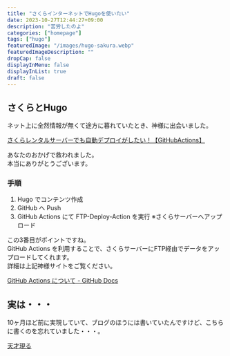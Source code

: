 ```yaml
---
title: "さくらインターネットでHugoを使いたい"
date: 2023-10-27T12:44:27+09:00
description: "苦労したのよ"
categories: ["homepage"]
tags: ["hugo"]
featuredImage: "/images/hugo-sakura.webp"
featuredImageDescription: ""
dropCap: false
displayInMenu: false
displayInList: true
draft: false
---
```

## さくらとHugo

ネット上に全然情報が無くて途方に暮れていたとき、神様に出会いました。  

[さくらレンタルサーバーでも自動デプロイがしたい！【GitHubActions】](https://zenn.dev/mamezou/articles/23a221c7287cf6)  

あなたのおかげで救われました。  
本当にありがとうございます。  

### 手順

1. Hugo でコンテンツ作成
1. GitHub へ Push
1. GitHub Actions にて FTP-Deploy-Action を実行 ※さくらサーバーへアップロード

この3番目がポイントですね。  
GitHub Actions を利用することで、さくらサーバーにFTP経由でデータをアップロードしてくれます。  
詳細は上記神様サイトをご覧ください。

[GitHub Actions について - GitHub Docs](https://docs.github.com/ja/actions/learn-github-actions)  

## 実は・・・

10ヶ月ほど前に実現していて、ブログのほうには書いていたんですけど、こちらに書くのを忘れていました・・・。  

[天才現る](https://k-kaz.net/blog2/post/2022/12/27/)  

